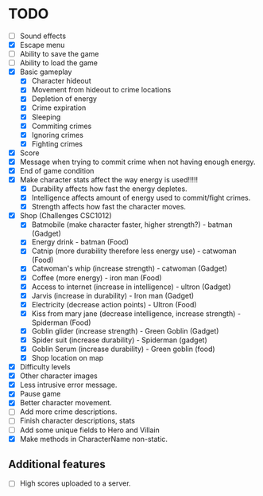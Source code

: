 # TODO

- [ ] Sound effects
- [x] Escape menu
- [ ] Ability to save the game
- [ ] Ability to load the game
- [x] Basic gameplay
  - [x] Character hideout
  - [x] Movement from hideout to crime locations
  - [x] Depletion of energy
  - [x] Crime expiration
  - [x] Sleeping
  - [x] Commiting crimes
  - [x] Ignoring crimes
  - [x] Fighting crimes
- [x] Score
- [x] Message when trying to commit crime when not having enough energy.
- [x] End of game condition
- [x] Make character stats affect the way energy is used!!!!!
  - [x] Durability affects how fast the energy depletes.
  - [x] Intelligence affects amount of energy used to commit/fight crimes.
  - [x] Strength affects how fast the character moves.
- [x] Shop (Challenges CSC1012)
  - [x] Batmobile (make character faster, higher strength?) - batman (Gadget)
  - [x] Energy drink - batman (Food)
  - [x] Catnip (more durability therefore less energy use) - catwoman (Food)
  - [x] Catwoman's whip (increase strength) - catwoman (Gadget)
  - [x] Coffee (more energy) - iron man (Food)
  - [x] Access to internet (increase in intelligence) - ultron (Gadget)
  - [x] Jarvis (increase in durability) - Iron man (Gadget)
  - [x] Electricity (decrease action points) - Ultron (Food)
  - [x] Kiss from mary jane (decrease intelligence, increase strength) - Spiderman (Food)
  - [x] Goblin glider (increase strength) - Green Goblin (Gadget)
  - [x] Spider suit (increase durability) - Spiderman (gadget)
  - [x] Goblin Serum (increase durability) - Green goblin (food)
  - [x] Shop location on map
- [x] Difficulty levels
- [x] Other character images
- [x] Less intrusive error message.
- [x] Pause game
- [x] Better character movement.
- [ ] Add more crime descriptions.
- [ ] Finish character descriptions, stats
- [ ] Add some unique fields to Hero and Villain 
- [x] Make methods in CharacterName non-static.

## Additional features

- [ ] High scores uploaded to a server.
